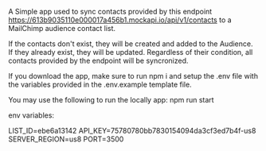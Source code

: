 A Simple app used to sync contacts provided by this endpoint https://613b9035110e000017a456b1.mockapi.io/api/v1/contacts to a MailChimp audience contact list.

If the contacts don't exist, they will be created and added to the Audience. If they already exist, they will be updated. Regardless of their condition, all contacts provided by the endpoint will be syncronized.

If you download the app, make sure to run npm i and setup the .env file with the variables provided in the .env.example template file.

You may use the following to run the locally app:
npm run start

env variables: 

LIST_ID=ebe6a13142
API_KEY=75780780bb7830154094da3cf3ed7b4f-us8
SERVER_REGION=us8
PORT=3500